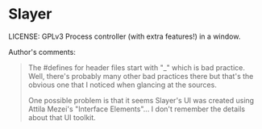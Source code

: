 Slayer
===============================
LICENSE: GPLv3
Process controller (with extra features!) in a window.

Author's comments: 
> The #defines for header files start with "_" which is bad practice. Well,
> there's probably many other bad practices there but that's the obvious one
> that I noticed when glancing at the sources.
> 
> One possible problem is that it seems Slayer's UI was created using Attila
> Mezei's "Interface Elements"... I don't remember the details about that UI
> toolkit.
